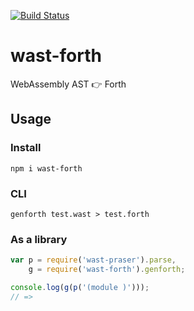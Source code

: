 [![Build Status](https://travis-ci.org/drom/wast-forth.svg?branch=master)](https://travis-ci.org/drom/wast-forth)
# wast-forth

WebAssembly AST :point_right: Forth


## Usage

### Install

```
npm i wast-forth
```

### CLI

```
genforth test.wast > test.forth
```

### As a library

```js
var p = require('wast-praser').parse,
    g = require('wast-forth').genforth;

console.log(g(p('(module )')));
// =>
```
